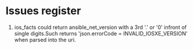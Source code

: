 # Issues register

1) ios_facts could return ansible_net_version with a 3rd '.' or '0' infront of single digits.Such returns 'json.errorCode = INVALID_IOSXE_VERSION' when parsed into the uri.


